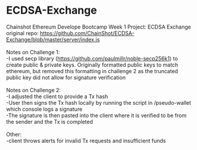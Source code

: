 # ECDSA-Exchange
Chainshot Ethereum Develope Bootcamp Week 1 Project: ECDSA Exchange <br />
original repo: https://github.com/ChainShot/ECDSA-Exchange/blob/master/server/index.js<br />
<br />
Notes on Challenge 1:<br />
-I used secp library (https://github.com/paulmillr/noble-secp256k1) to create public & private keys. Originally formatted public keys to match ethereum, but removed this formatting in challenge 2 as the truncated public key did not allow for signature verification<br />
<br />
Notes on Challenge 2:<br />
-I adjusted the client to provide a Tx hash<br />
-User then signs the Tx hash locally by running the script in /pseudo-wallet which console logs a signature<br />
-The signature is then pasted into the client where it is verified to be from the sender and the Tx is completed<br />
<br />
Other:<br />
-client throws alerts for invalid Tx requests and insufficient funds
